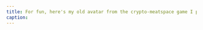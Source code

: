 ```yaml
---
title: For fun, here's my old avatar from the crypto-meatspace game I played back in the day
caption:
---
```

